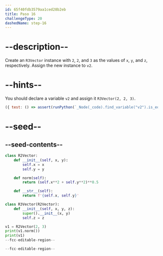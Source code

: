 ```yaml
---
id: 65f40fdb3579aa1ced28b2eb
title: Paso 16
challengeType: 20
dashedName: step-16
---
```


# --description--

Create an `R3Vector` instance with `2`, `2`, and `3` as the values of `x`, `y`, and `z`, respectively. Assign the new instance to `v2`.

# --hints--

You should declare a variable `v2` and assign it `R3Vector(2, 2, 3)`.

```js
({ test: () => assert(runPython(`_Node(_code).find_variable("v2").is_equivalent("v2 = R3Vector(2, 2, 3)")`)) })
```

# --seed--

## --seed-contents--

```py
class R2Vector:
    def __init__(self, x, y):
        self.x = x
        self.y = y

    def norm(self):
        return (self.x**2 + self.y**2)**0.5

    def __str__(self):
        return f'{self.x, self.y}'

class R3Vector(R2Vector):
    def __init__(self, x, y, z):
        super().__init__(x, y)
        self.z = z

v1 = R2Vector(2, 3)
print(v1.norm())
print(v1)
--fcc-editable-region--

--fcc-editable-region--
```
